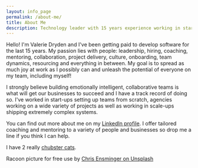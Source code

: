 ```yaml
---
layout: info_page
permalink: /about-me/
title: About Me
description: Technology leader with 15 years experience working in start ups, agencies and scale ups.
---
```


Hello! I'm Valerie Dryden and I've been getting paid to develop software for the last 15 years. My passion lies with people: leadership, hiring, coaching, mentoring, collaboration, project delivery, culture, onboarding, team dynamics, resourcing and everything in between. My goal is to spread as much joy at work as I possibly can and unleash the potential of everyone on my team, including myself!

I strongly believe building emotionally intelligent, collaborative teams is what will get our businesses to succeed and I have a track record of doing so. I've worked in start-ups setting up teams from scratch, agencies working on a wide variety of projects as well as working in scale-ups shipping extremely complex systems.

You can find out more about me on my [LinkedIn profile](https://www.linkedin.com/in/valeriejanedryden/). I offer tailored coaching and mentoring to a variety of people and businesses so drop me a line if you think I can help.

I have 2 really [chubster cats](https://www.instagram.com/outragedpinkracoon/).

Racoon picture for free use by [Chris Ensminger on Unsplash](https://unsplash.com/photos/gWo-hfRotrI)
